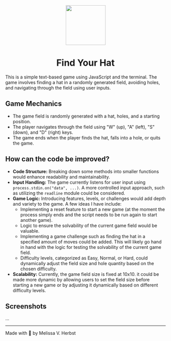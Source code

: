 <div align=center>

<img src="https://github.com/melissaveraherbst/find-your-hat/assets/84316275/50338494-d257-439a-8911-32616e36f07f" width=125 />

# Find Your Hat

</div>

This is a simple text-based game using JavaScript and the terminal. The game involves finding a hat in a randomly generated field, avoiding holes, and navigating through the field using user inputs.

## Game Mechanics

- The game field is randomly generated with a hat, holes, and a starting position.
- The player navigates through the field using "W" (up), "A" (left), "S" (down), and "D" (right) keys.
- The game ends when the player finds the hat, falls into a hole, or quits the game.

## How can the code be improved?

- **Code Structure:** Breaking down some methods into smaller functions would enhance readability and maintainability.
- **Input Handling:** The game currently listens for user input using `process.stdin.on("data", ...)`. A more controlled input approach, such as utilizing the `readline` module could be considered.
- **Game Logic:** Introducing features, levels, or challenges would add depth and variety to the game. A few ideas I have include:
  - Implementing a reset feature to start a new game (at the moment the process simply ends and the script needs to be run again to start another game).
  - Logic to ensure the solvability of the current game field would be valuable.
  - Implementing a game challenge such as finding the hat in a specified amount of moves could be added. This will likely go hand in hand with the logic for testing the solvability of the current game field.
  - Difficulty levels, categorized as Easy, Normal, or Hard, could dynamically adjust the field size and hole quantity based on the chosen difficulty.
- **Scalability:** Currently, the game field size is fixed at 10x10. it could be made more dynamic by allowing users to set the field size before starting a new game or by adjusting it dynamically based on different difficulty levels.

## Screenshots

...

---
Made with 🩷 by Melissa V. Herbst

